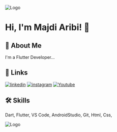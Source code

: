 
![Logo](https://media.giphy.com/media/hpF9R9M1PHN5e5liSx/giphy.gif  )


# Hi, I'm Majdi Aribi! 👋


## 🚀 About Me
I'm a Flutter Developer...



## 🔗 Links

[![linkedin](https://img.shields.io/badge/linkedin-0A66C2?style=for-the-badge&logo=linkedin&logoColor=white)](https://www.linkedin.com/in/aribimajdi/)
[![instagram](https://img.shields.io/badge/Instagram-1DA1F2?style=for-the-badge&logo=instagram&logoColor=white&color=black)](https://www.instagram.com/majdi.developer/)
[![Youtube](https://img.shields.io/badge/Youtube-1DA1F2?style=for-the-badge&logo=youtube&logoColor=white&color=red)](https://www.youtube.com/channel/UCuX1Dc5Bz3rrER49IZk8-Cg)



## 🛠 Skills
Dart, Flutter, VS Code, 
AndroidStudio, Git, 
Html, Css, 

![Logo](https://media.giphy.com/media/du3J3cXyzhj75IOgvA/giphy.gif)




